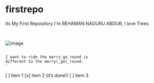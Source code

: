 # firstrepo
Its My First Repository
I'm REHAMAN NAGURU ABDUR, I love Trees

<br>

![image](https://user-images.githubusercontent.com/711743/96873062-bcb9ff00-1474-11eb-8594-07267b601db6.gif)

```

I want to ride the merry_go_round is
different to the merry\_go\_round.
`
```

[ ] item 1
[x] item 2 (it’s done!)
[ ] item 3
